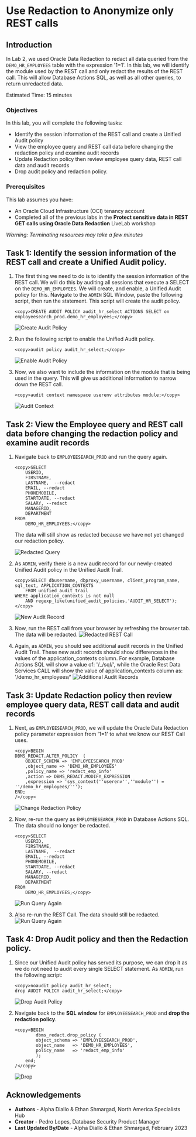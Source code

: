# Use Redaction to Anonymize only REST calls

## Introduction

In Lab 2, we used Oracle Data Redaction to redact all data queried from the `DEMO_HR_EMPLOYEES` table with the expression '1=1'. In this lab, we will identify the module used by the REST call and only redact the results of the REST call. This will allow Database Actions SQL, as well as all other queries, to return unredacted data.

Estimated Time: 15 minutes

### Objectives

In this lab, you will complete the following tasks:

- Identify the session information of the REST call and create a Unified Audit policy
- View the employee query and REST call data before changing the redaction policy and examine audit records
- Update Redaction policy then review employee query data, REST call data and audit records
- Drop audit policy and redaction policy.

### Prerequisites

This lab assumes you have:
- An Oracle Cloud Infrastructure (OCI) tenancy account
- Completed all of the previous labs in the **Protect sensitive data in REST GET calls using Oracle Data Redaction** LiveLab workshop

*Warning: Terminating resources may take a few minutes*

## Task 1: Identify the session information of the REST call and create a Unified Audit policy.

1. The first thing we need to do is to identify the session information of the REST call. We will do this by auditing all sessions that execute a SELECT on the `DEMO_HR_EMPLOYEES`. We will create, and enable, a Unified Audit policy for this. Navigate to the `ADMIN` SQL Window, paste the following script, then run the statement. This script will create the audit policy.

    ```
    <copy>CREATE AUDIT POLICY audit_hr_select ACTIONS SELECT on employeesearch_prod.demo_hr_employees;</copy>   
    ```
    
    ![Create Audit Policy](images/create-audit-policy.png)

2. Run the following script to enable the Unified Audit policy.

    ```
    <copy>audit policy audit_hr_select;</copy>   
    ```
    
    ![Enable Audit Policy](images/enable-audit-policy.png)
3. Now, we also want to include the information on the module that is being used in the query. This will give us additional information to narrow down the REST call.

    ```
    <copy>audit context namespace userenv attributes module;</copy>   
    ```
    
    ![Audit Context](images/audit-context.png)

## Task 2: View the Employee query and REST call data before changing the redaction policy and examine audit records

1. Navigate back to `EMPLOYEESEARCH_PROD` and run the query again.
    ```
    <copy>SELECT
        USERID,
        FIRSTNAME,   
        LASTNAME,  --redact
        EMAIL, --redact
        PHONEMOBILE,
        STARTDATE, --redact
        SALARY, --redact
        MANAGERID,
        DEPARTMENT
    FROM
        DEMO_HR_EMPLOYEES;</copy>   
    ```
    The data will still show as redacted because we have not yet changed our redaction policy.

    ![Redacted Query](images/redacted-qry.png)

2. As `ADMIN`, verify there is a new audit record for our newly-created Unified Audit policy in the Unified Audit Trail.

    ```
    <copy>SELECT dbusername, dbproxy_username, client_program_name, sql_text, APPLICATION_CONTEXTS
        FROM unified_audit_trail
    WHERE application_contexts is not null
        AND regexp_like(unified_audit_policies,'AUDIT_HR_SELECT');</copy>  
    ```
    ![New Audit Record](images/new-audit-rec.png)
3. Now, run the REST call from your browser by refreshing the browser tab. The data will be redacted.
    ![Redacted REST Call](images/redacted-call.png)
4. Again, as `ADMIN`, you should see additional audit records in the Unified Audit Trail. These new audit records should show differences in the values of the application\_contexts column. For example, Database Actions SQL will show a value of: '/\_/sql/', while the Oracle Rest Data Services CALL will show the value of application\_contexts column as:
'/demo\_hr\_employees/'
    ![Additional Audit Records](images/add-audit-rec.png)
## Task 3: Update Redaction policy then review employee query data, REST call data and audit records
1. Next, as `EMPLOYEESEARCH_PROD`, we will update the Oracle Data Redaction policy parameter expression from '1=1' to what we know our REST Call uses.

    ```
    <copy>BEGIN
    DBMS_REDACT.ALTER_POLICY  (
        OBJECT_SCHEMA => 'EMPLOYEESEARCH_PROD'
        ,object_name => 'DEMO_HR_EMPLOYEES'
        ,policy_name => 'redact_emp_info'
        ,action => DBMS_REDACT.MODIFY_EXPRESSION
        ,expression => 'sys_context(''userenv'',''module'') = ''/demo_hr_employees/''');
    END;
    /</copy> 
    ```
    ![Change Redaction Policy](images/change-red-pol.png)
2. Now, re-run the query as `EMPLOYEESEARCH_PROD` in Database Actions SQL.  The data should no longer be redacted.

    ```
    <copy>SELECT
        USERID,
        FIRSTNAME,   
        LASTNAME,  --redact
        EMAIL, --redact
        PHONEMOBILE,
        STARTDATE, --redact
        SALARY, --redact
        MANAGERID,
        DEPARTMENT
    FROM
        DEMO_HR_EMPLOYEES;</copy>   
    ```
    ![Run Query Again](images/re-run-qry.png)
3. Also re-run the REST Call. The data should still be redacted.
    ![Run Query Again](images/redacted-rest-call.png)
## Task 4: Drop Audit policy and then the Redaction policy.
1. Since our Unified Audit policy has served its purpose, we can drop it as we do not need to audit every single SELECT statement. As `ADMIN`, run the following script:
    ```
    <copy>noaudit policy audit_hr_select;
    drop AUDIT POLICY audit_hr_select;</copy>  
    ```
    ![Drop Audit Policy](images/drop-aud-pol.png)
2. Navigate back to the **SQL window** for `EMPLOYEESEARCH_PROD` and **drop the redaction policy**.
    
    ```
    <copy>BEGIN
            dbms_redact.drop_policy (
            object_schema => 'EMPLOYEESEARCH_PROD',
            object_name   => 'DEMO_HR_EMPLOYEES',
            policy_name   => 'redact_emp_info'
            );
        end;
    /</copy>   
    ```
    ![Drop](images/drop.png)

## Acknowledgements

- **Authors** - Alpha Diallo & Ethan Shmargad, North America Specialists Hub
- **Creator** - Pedro Lopes, Database Security Product Manager
- **Last Updated By/Date** - Alpha Diallo & Ethan Shmargad, February 2023
